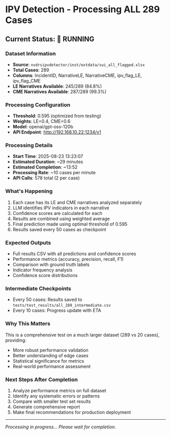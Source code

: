 # IPV Detection - Processing ALL 289 Cases

## Current Status: 🔄 RUNNING

### Dataset Information
- **Source**: `nvdrsipvdetector/inst/extdata/sui_all_flagged.xlsx`
- **Total Cases**: 289
- **Columns**: IncidentID, NarrativeLE, NarrativeCME, ipv_flag_LE, ipv_flag_CME
- **LE Narratives Available**: 245/289 (84.8%)
- **CME Narratives Available**: 287/289 (99.3%)

### Processing Configuration
- **Threshold**: 0.595 (optimized from testing)
- **Weights**: LE=0.4, CME=0.6
- **Model**: openai/gpt-oss-120b
- **API Endpoint**: http://192.168.10.22:1234/v1

### Processing Details
- **Start Time**: 2025-08-23 13:23:07
- **Estimated Duration**: ~29 minutes
- **Estimated Completion**: ~13:52
- **Processing Rate**: ~10 cases per minute
- **API Calls**: 578 total (2 per case)

### What's Happening
1. Each case has its LE and CME narratives analyzed separately
2. LLM identifies IPV indicators in each narrative
3. Confidence scores are calculated for each
4. Results are combined using weighted average
5. Final prediction made using optimal threshold of 0.595
6. Results saved every 50 cases as checkpoint

### Expected Outputs
- Full results CSV with all predictions and confidence scores
- Performance metrics (accuracy, precision, recall, F1)
- Comparison with ground truth labels
- Indicator frequency analysis
- Confidence score distributions

### Intermediate Checkpoints
- Every 50 cases: Results saved to `tests/test_results/all_289_intermediate.csv`
- Every 10 cases: Progress update with ETA

### Why This Matters
This is a comprehensive test on a much larger dataset (289 vs 20 cases), providing:
- More robust performance validation
- Better understanding of edge cases
- Statistical significance for metrics
- Real-world performance assessment

### Next Steps After Completion
1. Analyze performance metrics on full dataset
2. Identify any systematic errors or patterns
3. Compare with smaller test set results
4. Generate comprehensive report
5. Make final recommendations for production deployment

---
*Processing in progress... Please wait for completion.*